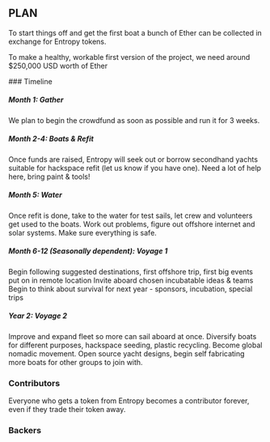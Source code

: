 ## PLAN

To start things off and get the first boat a bunch of Ether can be collected in exchange for Entropy tokens.

To make a healthy, workable first version of the project, we need around $250,000 USD worth of Ether

### Timeline

##### Month 1: Gather
We plan to begin the crowdfund as soon as possible and run it for 3 weeks.

##### Month 2-4: Boats & Refit
Once funds are raised, Entropy will seek out or borrow secondhand yachts suitable for hackspace refit (let us know if you have one).
Need a lot of help here, bring paint & tools!

##### Month 5: Water
Once refit is done, take to the water for test sails, let crew and volunteers get used to the boats.
Work out problems, figure out offshore internet and solar systems. Make sure everything is safe.

##### Month 6-12 (Seasonally dependent): Voyage 1
Begin following suggested destinations, first offshore trip, first big events put on in remote location
Invite aboard chosen incubatable ideas & teams
Begin to think about survival for next year - sponsors, incubation, special trips

##### Year 2: Voyage 2
Improve and expand fleet so more can sail aboard at once. Diversify boats for different purposes, hackspace seeding,
plastic recycling. Become global nomadic movement.
Open source yacht designs, begin self fabricating more boats for other groups to join with.

### Contributors
Everyone who gets a token from Entropy becomes a contributor forever, even if they trade their token away.


### Backers
